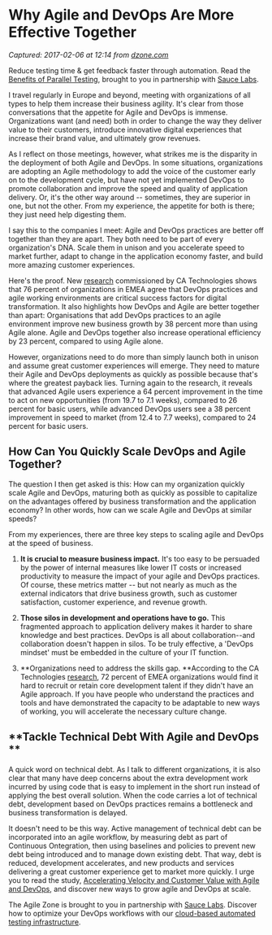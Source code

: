 # Why Agile and DevOps Are More Effective Together 

_Captured: 2017-02-06 at 12:14 from [dzone.com](https://dzone.com/articles/why-agile-and-devops-together-are-far-more-effecti?edition=267884&utm_source=Daily%20Digest&utm_medium=email&utm_campaign=dd%202017-02-05)_

Reduce testing time & get feedback faster through automation. Read the [Benefits of Parallel Testing](https://dzone.com/go?i=124039&u=http%3A%2F%2Finfo.saucelabs.com%2Fpaper-benefits-of-parallel-testing.html%3Futm_campaign%3Dparalleltestingwp%26utm_medium%3Dtextlink%26utm_source%3Ddzone-agile), brought to you in partnership with [Sauce Labs](https://dzone.com/go?i=124039&u=http%3A%2F%2Finfo.saucelabs.com%2Fpaper-benefits-of-parallel-testing.html%3Futm_campaign%3Dparalleltestingwp%26utm_medium%3Dtextlink%26utm_source%3Ddzone-agile).

I travel regularly in Europe and beyond, meeting with organizations of all types to help them increase their business agility. It's clear from those conversations that the appetite for Agile and DevOps is immense. Organizations want (and need) both in order to change the way they deliver value to their customers, introduce innovative digital experiences that increase their brand value, and ultimately grow revenues.

As I reflect on those meetings, however, what strikes me is the disparity in the deployment of both Agile and DevOps. In some situations, organizations are adopting an Agile methodology to add the voice of the customer early on to the development cycle, but have not yet implemented DevOps to promote collaboration and improve the speed and quality of application delivery. Or, it's the other way around -- sometimes, they are superior in one, but not the other. From my experience, the appetite for both is there; they just need help digesting them.

I say this to the companies I meet: Agile and DevOps practices are better off together than they are apart. They both need to be part of every organization's DNA. Scale them in unison and you accelerate speed to market further, adapt to change in the application economy faster, and build more amazing customer experiences.

Here's the proof. New [research](http://www.ca.com/us/rewrite/articles/agile/accelerating-velocity-and-customer-value-with-agile-and-devops.register.html) commissioned by CA Technologies shows that 76 percent of organizations in EMEA agree that DevOps practices and agile working environments are critical success factors for digital transformation. It also highlights how DevOps and Agile are better together than apart: Organisations that add DevOps practices to an agile environment improve new business growth by 38 percent more than using Agile alone. Agile and DevOps together also increase operational efficiency by 23 percent, compared to using Agile alone.

However, organizations need to do more than simply launch both in unison and assume great customer experiences will emerge. They need to mature their Agile and DevOps deployments as quickly as possible because that's where the greatest payback lies. Turning again to the research, it reveals that advanced Agile users experience a 64 percent improvement in the time to act on new opportunities (from 19.7 to 7.1 weeks), compared to 26 percent for basic users, while advanced DevOps users see a 38 percent improvement in speed to market (from 12.4 to 7.7 weeks), compared to 24 percent for basic users.

## **How Can You Quickly Scale DevOps and Agile Together?**

The question I then get asked is this: How can my organization quickly scale Agile and DevOps, maturing both as quickly as possible to capitalize on the advantages offered by business transformation and the application economy? In other words, how can we scale Agile and DevOps at similar speeds?

From my experiences, there are three key steps to scaling agile and DevOps at the speed of business.

  1. **It is crucial to measure business impact.** It's too easy to be persuaded by the power of internal measures like lower IT costs or increased productivity to measure the impact of your agile and DevOps practices. Of course, these metrics matter -- but not nearly as much as the external indicators that drive business growth, such as customer satisfaction, customer experience, and revenue growth.

  2. **Those silos in development and operations have to go.** This fragmented approach to application delivery makes it harder to share knowledge and best practices. DevOps is all about collaboration--and collaboration doesn't happen in silos. To be truly effective, a 'DevOps mindset' must be embedded in the culture of your IT function.

  3. **Organizations need to address the skills gap. **According to the CA Technologies [research](http://www.ca.com/us/rewrite/articles/agile/accelerating-velocity-and-customer-value-with-agile-and-devops.register.html), 72 percent of EMEA organizations would find it hard to recruit or retain core development talent if they didn't have an Agile approach. If you have people who understand the practices and tools and have demonstrated the capacity to be adaptable to new ways of working, you will accelerate the necessary culture change.

## **Tackle Technical Debt With Agile and DevOps **

A quick word on technical debt. As I talk to different organizations, it is also clear that many have deep concerns about the extra development work incurred by using code that is easy to implement in the short run instead of applying the best overall solution. When the code carries a lot of technical debt, development based on DevOps practices remains a bottleneck and business transformation is delayed.

It doesn't need to be this way. Active management of technical debt can be incorporated into an agile workflow, by measuring debt as part of Continuous Ontegration, then using baselines and policies to prevent new debt being introduced and to manage down existing debt. That way, debt is reduced, development accelerates, and new products and services delivering a great customer experience get to market more quickly. I urge you to read the study, [Accelerating Velocity and Customer Value with Agile and DevOps](http://www.ca.com/us/rewrite/articles/agile/accelerating-velocity-and-customer-value-with-agile-and-devops.register.html), and discover new ways to grow agile and DevOps at scale.

The Agile Zone is brought to you in partnership with [Sauce Labs](https://dzone.com/go?i=121022&u=http%3A%2F%2Finfo.saucelabs.com%2FHow-to-Get-the-Most-out-of-CICD-Workflow.html%3Futm_campaign%3Ddevops%2Bwp%26utm_medium%3Dtextlink%26utm_source%3Ddzone-agile). Discover how to optimize your DevOps workflows with our [cloud-based automated testing infrastructure](https://dzone.com/go?i=121022&u=http%3A%2F%2Finfo.saucelabs.com%2FHow-to-Get-the-Most-out-of-CICD-Workflow.html%3Futm_campaign%3Ddevops%2Bwp%26utm_medium%3Dtextlink%26utm_source%3Ddzone-agile).
